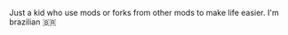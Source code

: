 Just a kid who use mods or forks from other mods to make life easier.
I'm brazilian 🇧🇷


<!---
lofCaio/lofCaio is a ✨ special ✨ repository because its `README.md` (this file) appears on your GitHub profile.
You can click the Preview link to take a look at your changes.
--->
